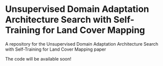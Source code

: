# Unsupervised Domain Adaptation Architecture Search with Self-Training for Land Cover Mapping
<p>A repository for the Unsupervised Domain Adaptation Architecture Search with Self-Training for Land Cover Mapping paper</p>
<p>The code will be available soon!</p>
